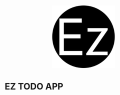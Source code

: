<p align="center"><img src="resources/EzLogo.png" alt="EZ TODO Logo" width="200" height="auto" /></p>

# EZ TODO APP

